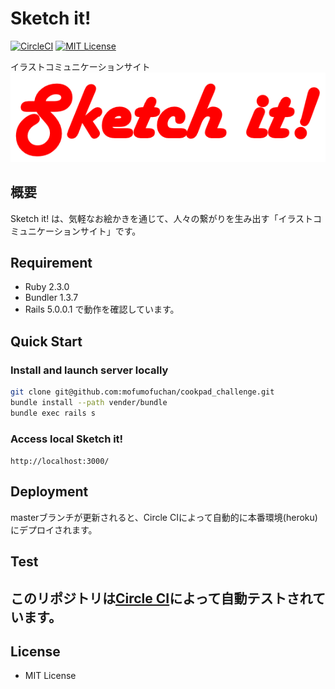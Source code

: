 Sketch it!
===

[![CircleCI](https://circleci.com/gh/mofumofuchan/cookpad_challenge/tree/master.svg?style=svg)](https://circleci.com/gh/mofumofuchan/cookpad_challenge/tree/master)
[![MIT License](http://img.shields.io/badge/license-MIT-blue.svg?style=flat)](LICENSE)

イラストコミュニケーションサイト
![Sketch it!](https://raw.githubusercontent.com/mofumofuchan/cookpad_challenge/master/app/assets/images/logo.png)
## 概要
Sketch it! は、気軽なお絵かきを通じて、人々の繋がりを生み出す「イラストコミュニケーションサイト」です。

## Requirement
- Ruby 2.3.0
- Bundler 1.3.7
- Rails 5.0.0.1
で動作を確認しています。

## Quick Start

### Install and launch server locally
```sh
git clone git@github.com:mofumofuchan/cookpad_challenge.git
bundle install --path vender/bundle
bundle exec rails s
```
### Access local Sketch it!
``http://localhost:3000/``

## Deployment
masterブランチが更新されると、Circle CIによって自動的に本番環境(heroku)にデプロイされます。

## Test
このリポジトリは[Circle CI](https://circleci.com/gh/mofumofuchan/cookpad_challenge)によって自動テストされています。
- 

## License
- MIT License
